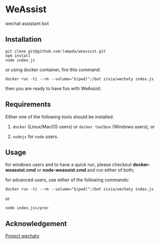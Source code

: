 # WeAssist
wechat assistant bot


## Installation

	git clone git@github.com:lampda/weassist.git
	npm install
	node index.js

or using docker container, fire this command:

	docker run -ti --rm --volume="$(pwd)":/bot zixia/wechaty index.js

then you are ready to have fun with WeAssist.


## Requirements

Either one of the following tools should be installed.

1. `docker` (Linux/MacOS users) or `docker toolbox` (Windows users), or

2. `nodejs` for `node` users.

## Usage

for windows users and to have a quick run, please checkout **docker-weassist.cmd** or **node-weassist.cmd** and run either of both;

for advanced users, use either of the following commands:

    docker run -ti --rm --volume="$(pwd)":/bot zixia/wechaty index.js
or

	node index.js</pre>

## Acknowledgement

[Project wechaty](https://github.com/Chatie/wechaty)


